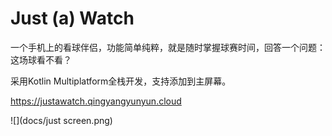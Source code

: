 # Just (a) Watch

一个手机上的看球伴侣，功能简单纯粹，就是随时掌握球赛时间，回答一个问题：这场球看不看？

采用Kotlin Multiplatform全栈开发，支持添加到主屏幕。

https://justawatch.qingyangyunyun.cloud

![](docs/just screen.png)



